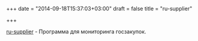 +++
date = "2014-09-18T15:37:03+03:00"
draft = false
title = "ru-supplier"

+++

<p><a href="https://bitbucket.org/pushkin_ivan/ru-supplier/src">ru-supplier</a> -&nbsp;Программа для мониторинга госзакупок.</p>

